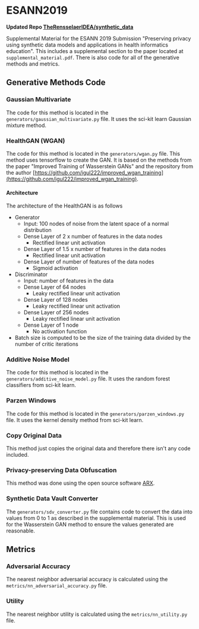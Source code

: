 # ESANN2019

**Updated Repo [TheRensselaerIDEA/synthetic_data](https://github.com/TheRensselaerIDEA/synthetic_data)**

Supplemental Material for the ESANN 2019 Submission "Preserving privacy using synthetic data models and applications in health informatics education". This includes a supplemental section to the paper located at `supplemental_material.pdf`. There is also code for all of the generative methods and metrics.

## Generative Methods Code

### Gaussian Multivariate

The code for this method is located in the `generators/gaussian_multivariate.py` file. It uses the sci-kit learn Gaussian mixture method.

### HealthGAN (WGAN)

The code for this method is located in the `generators/wgan.py` file. This method uses tensorflow to create the GAN. It is based on the methods from the paper "Improved Training of Wasserstein GANs" and the repository from the author [https://github.com/igul222/improved_wgan_training](https://github.com/igul222/improved_wgan_training).

#### Architecture

The architecture of the HealthGAN is as follows

- Generator
  - Input: 100 nodes of noise from the latent space of a normal distribution
  - Dense Layer of 2 x number of features in the data nodes
    - Rectified linear unit activation
  - Dense Layer of 1.5 x number of features in the data nodes
    - Rectified linear unit activation
  - Dense Layer of number of features of the data nodes
    - Sigmoid activation
- Discriminator
  - Input: number of features in the data
  - Dense Layer of 64 nodes
    - Leaky rectified linear unit activation
  - Dense Layer of 128 nodes
    - Leaky rectified linear unit activation
  - Dense Layer of 256 nodes
    - Leaky rectified linear unit activation
  - Dense Layer of 1 node
    - No activation function
- Batch size is computed to be the size of the training data divided by the number of critic iterations

### Additive Noise Model

The code for this method is located in the `generators/additive_noise_model.py` file. It uses the random forest classifiers from sci-kit learn.

### Parzen Windows

The code for this method is located in the `generators/parzen_windows.py` file. It uses the kernel density method from sci-kit learn.

### Copy Original Data

This method just copies the original data and therefore there isn't any code included.

### Privacy-preserving Data Obfuscation

This method was done using the open source software [ARX](https://arx.deidentifier.org/). 

### Synthetic Data Vault Converter

The `generators/sdv_converter.py` file contains code to convert the data into values from 0 to 1 as described in the supplemental material. This is used for the Wasserstein GAN method to ensure the values generated are reasonable.

## Metrics

### Adversarial Accuracy

The nearest neighbor adversarial accuracy is calculated using the `metrics/nn_adversarial_accuracy.py` file.

### Utility

The nearest neighbor utility is calculated using the `metrics/nn_utility.py` file.
